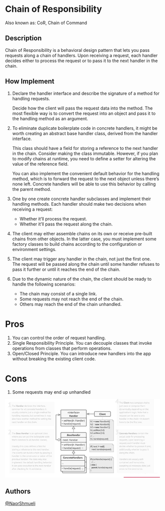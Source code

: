 ﻿# Chain of Responsibility

Also known as: CoR, Chain of Command


## Description

Chain of Responsibility is a behavioral design pattern that lets you pass requests along a chain of handlers. Upon receiving a request, each handler decides either to process the request or to pass it to the next handler in the chain.

## How Implement

1. Declare the handler interface and describe the signature of a method for handling requests.

   Decide how the client will pass the request data into the method. The most flexible way is to convert the request into an object and pass it to the handling method as an argument.

2. To eliminate duplicate boilerplate code in concrete handlers, it might be worth creating an abstract base handler class, derived from the handler interface.

   This class should have a field for storing a reference to the next handler in the chain. Consider making the class immutable. However, if you plan to modify chains at runtime, you need to define a setter for altering the value of the reference field.

   You can also implement the convenient default behavior for the handling method, which is to forward the request to the next object unless there’s none left. Concrete handlers will be able to use this behavior by calling the parent method.

3. One by one create concrete handler subclasses and implement their handling methods. Each handler should make two decisions when receiving a request:

	* Whether it’ll process the request.
	* Whether it’ll pass the request along the chain.
4. The client may either assemble chains on its own or receive pre-built chains from other objects. In the latter case, you must implement some factory classes to build chains according to the configuration or environment settings.

5. The client may trigger any handler in the chain, not just the first one. The request will be passed along the chain until some handler refuses to pass it further or until it reaches the end of the chain.

6. Due to the dynamic nature of the chain, the client should be ready to handle the following scenarios:

	* The chain may consist of a single link.
	* Some requests may not reach the end of the chain.
	* Others may reach the end of the chain unhandled.

# Pros

 1.  You can control the order of request handling.
 2. Single Responsibility Principle. You can decouple classes that invoke operations from classes that perform operations.
 3. Open/Closed Principle. You can introduce new handlers into the app without breaking the existing client code.

# Cons
 1. Some requests may end up unhandled


![Alt text](https://github.com/NaorShmueli/DesignPatterns/blob/master/DesignPatterns/BehavioralPatterns/ChainofResponsibility/ChainofResponsibility.JPG?raw=true)

## Authors

[@NaorShmueli](https://www.linkedin.com/in/naor-shmueli-681b06127)
